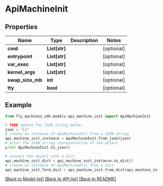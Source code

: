 # ApiMachineInit


## Properties
Name | Type | Description | Notes
------------ | ------------- | ------------- | -------------
**cmd** | **List[str]** |  | [optional] 
**entrypoint** | **List[str]** |  | [optional] 
**var_exec** | **List[str]** |  | [optional] 
**kernel_args** | **List[str]** |  | [optional] 
**swap_size_mb** | **int** |  | [optional] 
**tty** | **bool** |  | [optional] 

## Example

```python
from fly_machines_sdk.models.api_machine_init import ApiMachineInit

# TODO update the JSON string below
json = "{}"
# create an instance of ApiMachineInit from a JSON string
api_machine_init_instance = ApiMachineInit.from_json(json)
# print the JSON string representation of the object
print ApiMachineInit.to_json()

# convert the object into a dict
api_machine_init_dict = api_machine_init_instance.to_dict()
# create an instance of ApiMachineInit from a dict
api_machine_init_form_dict = api_machine_init.from_dict(api_machine_init_dict)
```
[[Back to Model list]](../README.md#documentation-for-models) [[Back to API list]](../README.md#documentation-for-api-endpoints) [[Back to README]](../README.md)


